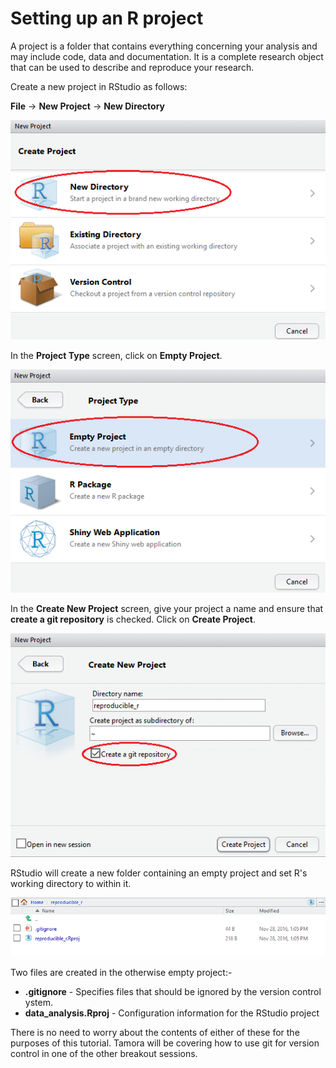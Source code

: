 # Setting up an R project

A project is a folder that contains everything concerning your analysis and may include code, data and documentation. It is a complete research object that can be used to describe and reproduce your research.

Create a new project in RStudio as follows:

**File** -> **New Project** -> **New Directory**

![](./assets/project_screen1.png)

In the **Project Type** screen, click on **Empty Project**.

![](./assets/project_screen2.png)

In the **Create New Project** screen, give your project a name and ensure that **create a git repository** is checked. Click on **Create Project**.

![](./assets/project_screen3.png)

RStudio will create a new folder containing an empty project and set R's working directory to within it.

![](./assets/project_files.png)

Two files are created in the otherwise empty project:-

* **.gitignore** - Specifies files that should be ignored by the version control ystem.
* **data_analysis.Rproj** - Configuration information for the RStudio project

There is no need to worry about the contents of either of these for the purposes of this tutorial. Tamora will be covering how to use git for version control in one of the other breakout sessions.